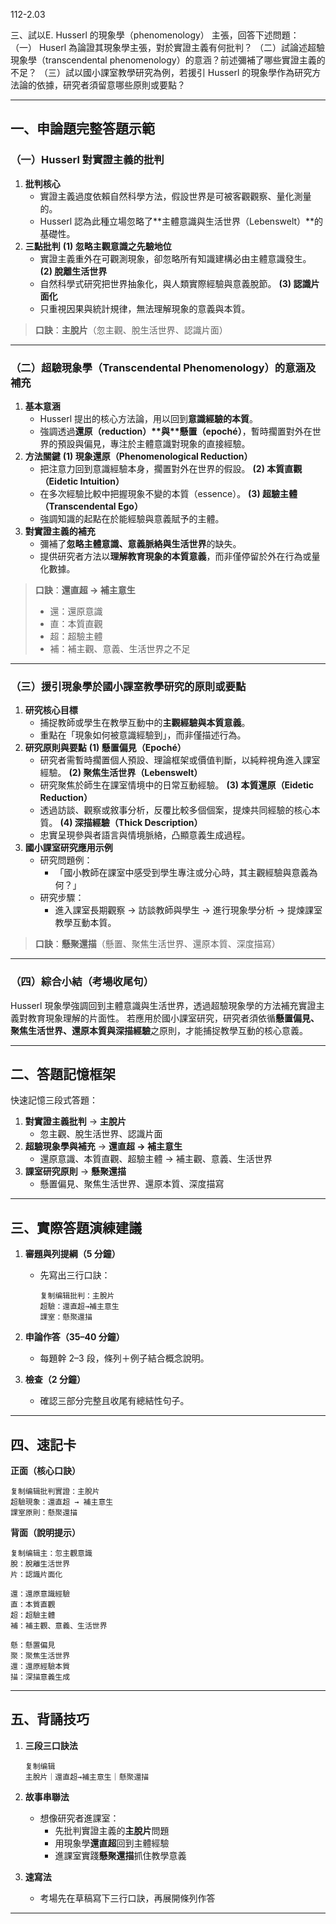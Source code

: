 112-2.03

三、試以E. Husserl 的現象學（phenomenology） 主張，回答下述問題：
（一） Huserl 為論證其現象學主張，對於實證主義有何批判？
（二）試論述超驗現象學（transcendental phenomenology）的意涵？前述彌補了哪些實證主義的不足？
（三）試以國小課室教學研究為例，若援引 Husserl 的現象學作為研究方法論的依據，研究者須留意哪些原則或要點？

-----------------

## 一、申論題完整答題示範

### （一）Husserl 對實證主義的批判

1. **批判核心**
   - 實證主義過度依賴自然科學方法，假設世界是可被客觀觀察、量化測量的。
   - Husserl 認為此種立場忽略了**主體意識與生活世界（Lebenswelt）**的基礎性。
2. **三點批判**
    **(1) 忽略主觀意識之先驗地位**
   - 實證主義重外在可觀測現象，卻忽略所有知識建構必由主體意識發生。
      **(2) 脫離生活世界**
   - 自然科學式研究把世界抽象化，與人類實際經驗與意義脫節。
      **(3) 認識片面化**
   - 只重視因果與統計規律，無法理解現象的意義與本質。

> **口訣**：**主脫片**（忽主觀、脫生活世界、認識片面）

------

### （二）超驗現象學（Transcendental Phenomenology）的意涵及補充

1. **基本意涵**
   - Husserl 提出的核心方法論，用以回到**意識經驗的本質**。
   - 強調透過**還原（reduction）\**與\**懸置（epoché）**，暫時擱置對外在世界的預設與偏見，專注於主體意識對現象的直接經驗。
2. **方法關鍵**
    **(1) 現象還原（Phenomenological Reduction）**
   - 把注意力回到意識經驗本身，擱置對外在世界的假設。
      **(2) 本質直觀（Eidetic Intuition）**
   - 在多次經驗比較中把握現象不變的本質（essence）。
      **(3) 超驗主體（Transcendental Ego）**
   - 強調知識的起點在於能經驗與意義賦予的主體。
3. **對實證主義的補充**
   - 彌補了**忽略主體意識、意義脈絡與生活世界**的缺失。
   - 提供研究者方法以**理解教育現象的本質意義**，而非僅停留於外在行為或量化數據。

> **口訣**：**還直超 → 補主意生**
>
> - 還：還原意識
> - 直：本質直觀
> - 超：超驗主體
> - 補：補主觀、意義、生活世界之不足

------

### （三）援引現象學於國小課室教學研究的原則或要點

1. **研究核心目標**
   - 捕捉教師或學生在教學互動中的**主觀經驗與本質意義**。
   - 重點在「現象如何被意識經驗到」，而非僅描述行為。
2. **研究原則與要點**
    **(1) 懸置偏見（Epoché）**
   - 研究者需暫時擱置個人預設、理論框架或價值判斷，以純粹視角進入課室經驗。
      **(2) 聚焦生活世界（Lebenswelt）**
   - 研究聚焦於師生在課室情境中的日常互動經驗。
      **(3) 本質還原（Eidetic Reduction）**
   - 透過訪談、觀察或敘事分析，反覆比較多個個案，提煉共同經驗的核心本質。
      **(4) 深描經驗（Thick Description）**
   - 忠實呈現參與者語言與情境脈絡，凸顯意義生成過程。
3. **國小課室研究應用示例**
   - 研究問題例：
     - 「國小教師在課室中感受到學生專注或分心時，其主觀經驗與意義為何？」
   - 研究步驟：
     - 進入課室長期觀察 → 訪談教師與學生 → 進行現象學分析 → 提煉課室教學互動本質。

> **口訣**：**懸聚還描**（懸置、聚焦生活世界、還原本質、深度描寫）

------

### （四）綜合小結（考場收尾句）

Husserl 現象學強調回到主體意識與生活世界，透過超驗現象學的方法補充實證主義對教育現象理解的片面性。
 若應用於國小課室研究，研究者須依循**懸置偏見、聚焦生活世界、還原本質與深描經驗**之原則，才能捕捉教學互動的核心意義。

------

## 二、答題記憶框架

快速記憶三段式答題：

1. **對實證主義批判** → **主脫片**
   - 忽主觀、脫生活世界、認識片面
2. **超驗現象學與補充** → **還直超 → 補主意生**
   - 還原意識、本質直觀、超驗主體 → 補主觀、意義、生活世界
3. **課室研究原則** → **懸聚還描**
   - 懸置偏見、聚焦生活世界、還原本質、深度描寫

------

## 三、實際答題演練建議

1. **審題與列提綱（5 分鐘）**

   - 先寫出三行口訣：

     ```
     复制编辑批判：主脫片
     超驗：還直超→補主意生
     課室：懸聚還描
     ```

2. **申論作答（35–40 分鐘）**

   - 每題幹 2–3 段，條列＋例子結合概念說明。

3. **檢查（2 分鐘）**

   - 確認三部分完整且收尾有總結性句子。

------

## 四、速記卡

**正面（核心口訣）**

```
复制编辑批判實證：主脫片
超驗現象：還直超 → 補主意生
課室原則：懸聚還描
```

**背面（說明提示）**

```
复制编辑主：忽主觀意識
脫：脫離生活世界
片：認識片面化

還：還原意識經驗
直：本質直觀
超：超驗主體
補：補主觀、意義、生活世界

懸：懸置偏見
聚：聚焦生活世界
還：還原經驗本質
描：深描意義生成
```

------

## 五、背誦技巧

1. **三段三口訣法**

   ```
   复制编辑
   主脫片｜還直超→補主意生｜懸聚還描
   ```

2. **故事串聯法**

   - 想像研究者進課室：
     - 先批判實證主義的**主脫片**問題
     - 用現象學**還直超**回到主體經驗
     - 進課室實踐**懸聚還描**抓住教學意義

3. **速寫法**

   - 考場先在草稿寫下三行口訣，再展開條列作答

----------

